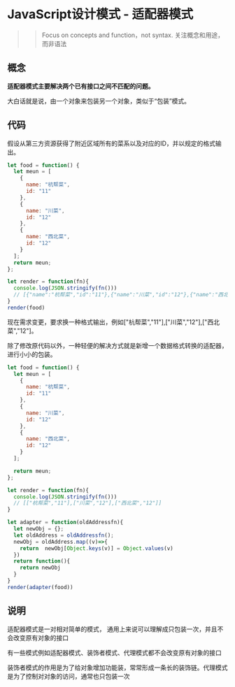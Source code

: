 # JavaScript设计模式 - 适配器模式

> > Focus on concepts and function，not syntax. 关注概念和用途，而非语法

## 概念

**适配器模式主要解决两个已有接口之间不匹配的问题。**

大白话就是说，由一个对象来包装另一个对象，类似于“包装”模式。
## 代码

假设从第三方资源获得了附近区域所有的菜系以及对应的ID，并以规定的格式输出。
```javascript
let food = function() {
  let meun = [
    {
      name: "杭帮菜",
      id: "11"
    },
    {
      name: "川菜",
      id: "12"
    },
    {
      name: "西北菜",
      id: "12"
    }
  ];
  return meun;
};

let render = function(fn){
  console.log(JSON.stringify(fn()))
  // [{"name":"杭帮菜","id":"11"},{"name":"川菜","id":"12"},{"name":"西北菜","id":"12"}]
}
render(food)
```

现在需求变更，要求换一种格式输出，例如["杭帮菜","11"],["川菜","12"],["西北菜","12"]。

除了修改原代码以外，一种轻便的解决方式就是新增一个数据格式转换的适配器，进行小小的包装。

```javascript
let food = function() {
  let meun = [
    {
      name: "杭帮菜",
      id: "11"
    },
    {
      name: "川菜",
      id: "12"
    },
    {
      name: "西北菜",
      id: "12"
    }
  ];

  return meun;
};

let render = function(fn){
  console.log(JSON.stringify(fn()))
  // [["杭帮菜","11"],["川菜","12"],["西北菜","12"]]
}

let adapter = function(oldAddressfn){
  let newObj = {};
  let oldAddress = oldAddressfn();
  newObj = oldAddress.map((v)=>{
    return  newObj[Object.keys(v)] = Object.values(v)
  })
  return function(){
    return newObj
  }
}
render(adapter(food))
```

## 说明

适配器模式是一对相对简单的模式， 通用上来说可以理解成只包装一次，并且不会改变原有对象的接口

有一些模式例如适配器模式、装饰者模式、代理模式都不会改变原有对象的接口

装饰者模式的作用是为了给对象增加功能装，常常形成一条长的装饰链。代理模式是为了控制对对象的访问，通常也只包装一次